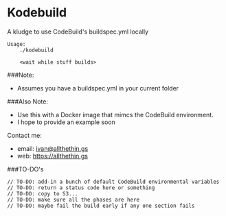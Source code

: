 
# Kodebuild

A kludge to use CodeBuild's buildspec.yml locally

```
Usage:
	./kodebuild

	<wait while stuff builds>
```

###Note:
- Assumes you have a buildspec.yml in your current folder

###Also Note:
- Use this with a Docker image that mimcs the CodeBuild environment.
- I hope to provide an example soon

Contact me:
- email: ivan@allthethin.gs
- web:   https://allthethin.gs

###TO-DO's
```
// TO-DO: add-in a bunch of default CodeBuild environmental variables
// TO-DO: return a status code here or something
// TO-DO: copy to S3... 
// TO-DO: make sure all the phases are here
// TO-DO: maybe fail the build early if any one section fails
```
